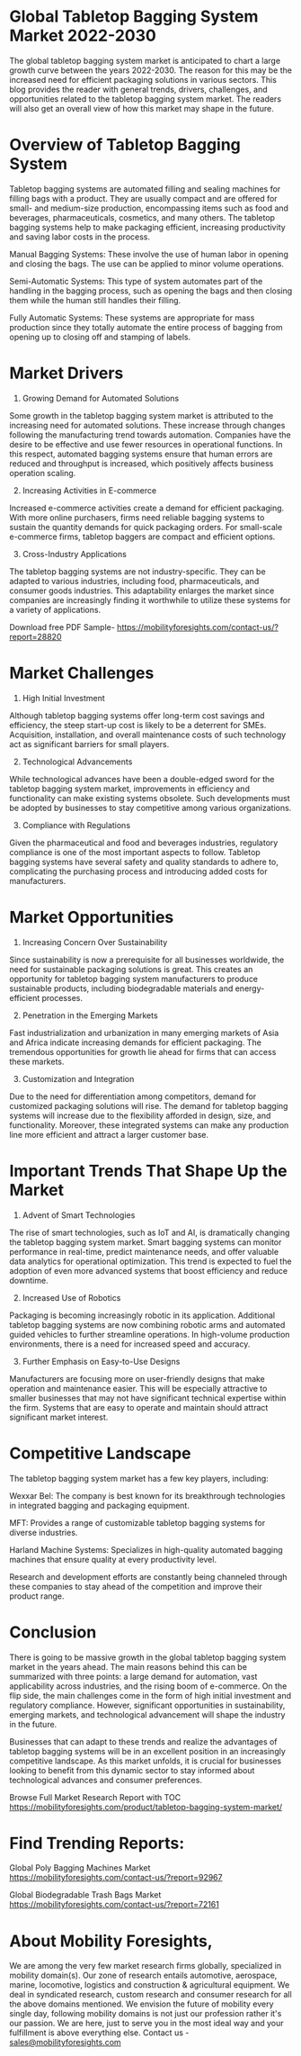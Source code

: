 # Global Tabletop Bagging System Market 2022-2030

The global tabletop bagging system market is anticipated to chart a large growth curve between the years 2022-2030. The reason for this may be the increased need for efficient packaging solutions in various sectors. This blog provides the reader with general trends, drivers, challenges, and opportunities related to the tabletop bagging system market. The readers will also get an overall view of how this market may shape in the future.

# Overview of Tabletop Bagging System

Tabletop bagging systems are automated filling and sealing machines for filling bags with a product. They are usually compact and are offered for small- and medium-size production, encompassing items such as food and beverages, pharmaceuticals, cosmetics, and many others. The tabletop bagging systems help to make packaging efficient, increasing productivity and saving labor costs in the process.

Manual Bagging Systems: These involve the use of human labor in opening and closing the bags. The use can be applied to minor volume operations.

Semi-Automatic Systems: This type of system automates part of the handling in the bagging process, such as opening the bags and then closing them while the human still handles their filling.

Fully Automatic Systems: These systems are appropriate for mass production since they totally automate the entire process of bagging from opening up to closing off and stamping of labels.

# Market Drivers

1. Growing Demand for Automated Solutions

Some growth in the tabletop bagging system market is attributed to the increasing need for automated solutions. These increase through changes following the manufacturing trend towards automation. Companies have the desire to be effective and use fewer resources in operational functions. In this respect, automated bagging systems ensure that human errors are reduced and throughput is increased, which positively affects business operation scaling.

2. Increasing Activities in E-commerce

Increased e-commerce activities create a demand for efficient packaging. With more online purchasers, firms need reliable bagging systems to sustain the quantity demands for quick packaging orders. For small-scale e-commerce firms, tabletop baggers are compact and efficient options.

3. Cross-Industry Applications

The tabletop bagging systems are not industry-specific. They can be adapted to various industries, including food, pharmaceuticals, and consumer goods industries. This adaptability enlarges the market since companies are increasingly finding it worthwhile to utilize these systems for a variety of applications.

Download free PDF Sample- https://mobilityforesights.com/contact-us/?report=28820

# Market Challenges

1. High Initial Investment

Although tabletop bagging systems offer long-term cost savings and efficiency, the steep start-up cost is likely to be a deterrent for SMEs. Acquisition, installation, and overall maintenance costs of such technology act as significant barriers for small players.

2. Technological Advancements

While technological advances have been a double-edged sword for the tabletop bagging system market, improvements in efficiency and functionality can make existing systems obsolete. Such developments must be adopted by businesses to stay competitive among various organizations.

3. Compliance with Regulations

Given the pharmaceutical and food and beverages industries, regulatory compliance is one of the most important aspects to follow. Tabletop bagging systems have several safety and quality standards to adhere to, complicating the purchasing process and introducing added costs for manufacturers.

# Market Opportunities

1. Increasing Concern Over Sustainability

Since sustainability is now a prerequisite for all businesses worldwide, the need for sustainable packaging solutions is great. This creates an opportunity for tabletop bagging system manufacturers to produce sustainable products, including biodegradable materials and energy-efficient processes.

2. Penetration in the Emerging Markets

Fast industrialization and urbanization in many emerging markets of Asia and Africa indicate increasing demands for efficient packaging. The tremendous opportunities for growth lie ahead for firms that can access these markets.

3. Customization and Integration

Due to the need for differentiation among competitors, demand for customized packaging solutions will rise. The demand for tabletop bagging systems will increase due to the flexibility afforded in design, size, and functionality. Moreover, these integrated systems can make any production line more efficient and attract a larger customer base.

# Important Trends That Shape Up the Market

1. Advent of Smart Technologies

The rise of smart technologies, such as IoT and AI, is dramatically changing the tabletop bagging system market. Smart bagging systems can monitor performance in real-time, predict maintenance needs, and offer valuable data analytics for operational optimization. This trend is expected to fuel the adoption of even more advanced systems that boost efficiency and reduce downtime.

2. Increased Use of Robotics

Packaging is becoming increasingly robotic in its application. Additional tabletop bagging systems are now combining robotic arms and automated guided vehicles to further streamline operations. In high-volume production environments, there is a need for increased speed and accuracy.

3. Further Emphasis on Easy-to-Use Designs

Manufacturers are focusing more on user-friendly designs that make operation and maintenance easier. This will be especially attractive to smaller businesses that may not have significant technical expertise within the firm. Systems that are easy to operate and maintain should attract significant market interest.

# Competitive Landscape

The tabletop bagging system market has a few key players, including:

Wexxar Bel: The company is best known for its breakthrough technologies in integrated bagging and packaging equipment.

MFT: Provides a range of customizable tabletop bagging systems for diverse industries.

Harland Machine Systems: Specializes in high-quality automated bagging machines that ensure quality at every productivity level.

Research and development efforts are constantly being channeled through these companies to stay ahead of the competition and improve their product range.

# Conclusion

There is going to be massive growth in the global tabletop bagging system market in the years ahead. The main reasons behind this can be summarized with three points: a large demand for automation, vast applicability across industries, and the rising boom of e-commerce. On the flip side, the main challenges come in the form of high initial investment and regulatory compliance. However, significant opportunities in sustainability, emerging markets, and technological advancement will shape the industry in the future.

Businesses that can adapt to these trends and realize the advantages of tabletop bagging systems will be in an excellent position in an increasingly competitive landscape. As this market unfolds, it is crucial for businesses looking to benefit from this dynamic sector to stay informed about technological advances and consumer preferences.

Browse Full Market Research Report with TOC https://mobilityforesights.com/product/tabletop-bagging-system-market/

# Find Trending Reports:

Global Poly Bagging Machines Market https://mobilityforesights.com/contact-us/?report=92967

Global Biodegradable Trash Bags Market https://mobilityforesights.com/contact-us/?report=72161


# About Mobility Foresights,
We are among the very few market research firms globally, specialized in mobility domain(s). Our zone of research entails automotive, aerospace, marine, locomotive, logistics and construction & agricultural equipment. We deal in syndicated research, custom research and consumer research for all the above domains mentioned.
We envision the future of mobility every single day, following mobility domains is not just our profession rather it's our passion. We are here, just to serve you in the most ideal way and your fulfillment is above everything else. Contact us -  sales@mobilityforesights.com

